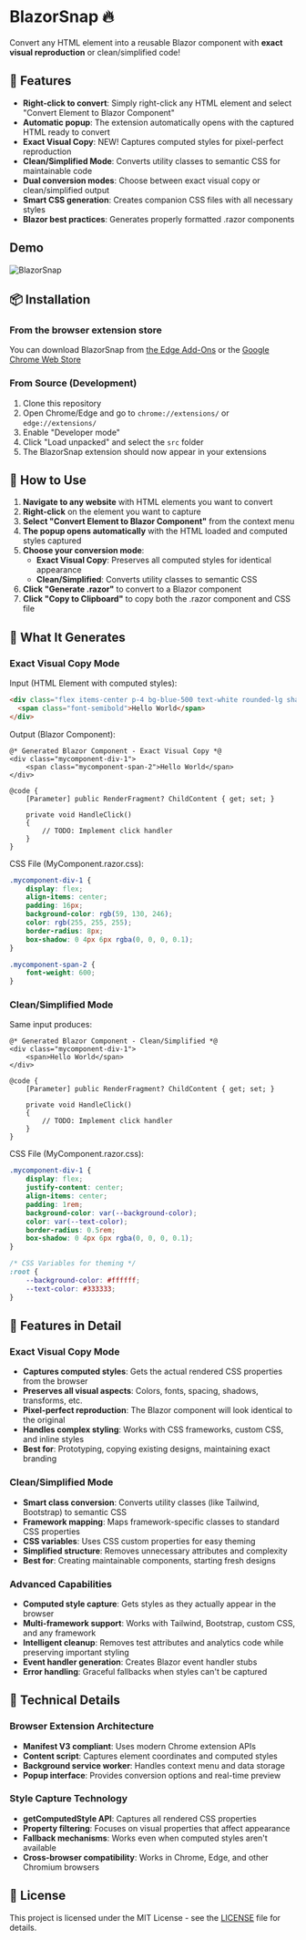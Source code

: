 # BlazorSnap 🔥

Convert any HTML element into a reusable Blazor component with **exact visual reproduction** or clean/simplified code!

## 🚀 Features

- **Right-click to convert**: Simply right-click any HTML element and select "Convert Element to Blazor Component"
- **Automatic popup**: The extension automatically opens with the captured HTML ready to convert
- **Exact Visual Copy**: NEW! Captures computed styles for pixel-perfect reproduction
- **Clean/Simplified Mode**: Converts utility classes to semantic CSS for maintainable code
- **Dual conversion modes**: Choose between exact visual copy or clean/simplified output
- **Smart CSS generation**: Creates companion CSS files with all necessary styles
- **Blazor best practices**: Generates properly formatted .razor components

## Demo

![BlazorSnap](https://github.com/user-attachments/assets/dc2275db-4797-407e-ab47-bce770dd88f5)

## 📦 Installation

### From the browser extension store

You can download BlazorSnap from [the Edge Add-Ons](https://microsoftedge.microsoft.com/addons/detail/blazorsnap/mkfecbnmpjbkoocagddgkgbaidnjkmkb) or the [Google Chrome Web Store](https://chromewebstore.google.com/detail/blazorsnap/iibbeljciecfkdbfbkhmdbbcegbkhoke)

### From Source (Development)
1. Clone this repository
3. Open Chrome/Edge and go to `chrome://extensions/` or `edge://extensions/`
4. Enable "Developer mode"
5. Click "Load unpacked" and select the `src` folder
6. The BlazorSnap extension should now appear in your extensions

## 🎯 How to Use

1. **Navigate to any website** with HTML elements you want to convert
2. **Right-click** on the element you want to capture
3. **Select "Convert Element to Blazor Component"** from the context menu
4. **The popup opens automatically** with the HTML loaded and computed styles captured
5. **Choose your conversion mode**:
   - **Exact Visual Copy**: Preserves all computed styles for identical appearance
   - **Clean/Simplified**: Converts utility classes to semantic CSS
6. **Click "Generate .razor"** to convert to a Blazor component
7. **Click "Copy to Clipboard"** to copy both the .razor component and CSS file

## 🔧 What It Generates

### Exact Visual Copy Mode

Input (HTML Element with computed styles):
```html
<div class="flex items-center p-4 bg-blue-500 text-white rounded-lg shadow-md">
  <span class="font-semibold">Hello World</span>
</div>
```

Output (Blazor Component):
```razor
@* Generated Blazor Component - Exact Visual Copy *@
<div class="mycomponent-div-1">
    <span class="mycomponent-span-2">Hello World</span>
</div>

@code {
    [Parameter] public RenderFragment? ChildContent { get; set; }
    
    private void HandleClick()
    {
        // TODO: Implement click handler
    }
}
```

CSS File (MyComponent.razor.css):
```css
.mycomponent-div-1 {
    display: flex;
    align-items: center;
    padding: 16px;
    background-color: rgb(59, 130, 246);
    color: rgb(255, 255, 255);
    border-radius: 8px;
    box-shadow: 0 4px 6px rgba(0, 0, 0, 0.1);
}

.mycomponent-span-2 {
    font-weight: 600;
}
```

### Clean/Simplified Mode

Same input produces:
```razor
@* Generated Blazor Component - Clean/Simplified *@
<div class="mycomponent-div-1">
    <span>Hello World</span>
</div>

@code {
    [Parameter] public RenderFragment? ChildContent { get; set; }
    
    private void HandleClick()
    {
        // TODO: Implement click handler
    }
}
```

CSS File (MyComponent.razor.css):
```css
.mycomponent-div-1 {
    display: flex;
    justify-content: center;
    align-items: center;
    padding: 1rem;
    background-color: var(--background-color);
    color: var(--text-color);
    border-radius: 0.5rem;
    box-shadow: 0 4px 6px rgba(0, 0, 0, 0.1);
}

/* CSS Variables for theming */
:root {
    --background-color: #ffffff;
    --text-color: #333333;
}
```

## 🎨 Features in Detail

### Exact Visual Copy Mode
- **Captures computed styles**: Gets the actual rendered CSS properties from the browser
- **Preserves all visual aspects**: Colors, fonts, spacing, shadows, transforms, etc.
- **Pixel-perfect reproduction**: The Blazor component will look identical to the original
- **Handles complex styling**: Works with CSS frameworks, custom CSS, and inline styles
- **Best for**: Prototyping, copying existing designs, maintaining exact branding

### Clean/Simplified Mode  
- **Smart class conversion**: Converts utility classes (like Tailwind, Bootstrap) to semantic CSS
- **Framework mapping**: Maps framework-specific classes to standard CSS properties
- **CSS variables**: Uses CSS custom properties for easy theming
- **Simplified structure**: Removes unnecessary attributes and complexity
- **Best for**: Creating maintainable components, starting fresh designs

### Advanced Capabilities
- **Computed style capture**: Gets styles as they actually appear in the browser
- **Multi-framework support**: Works with Tailwind, Bootstrap, custom CSS, and any framework
- **Intelligent cleanup**: Removes test attributes and analytics code while preserving important styling
- **Event handler generation**: Creates Blazor event handler stubs
- **Error handling**: Graceful fallbacks when styles can't be captured

## 🔧 Technical Details

### Browser Extension Architecture
- **Manifest V3 compliant**: Uses modern Chrome extension APIs
- **Content script**: Captures element coordinates and computed styles
- **Background service worker**: Handles context menu and data storage
- **Popup interface**: Provides conversion options and real-time preview

### Style Capture Technology
- **getComputedStyle API**: Captures all rendered CSS properties
- **Property filtering**: Focuses on visual properties that affect appearance
- **Fallback mechanisms**: Works even when computed styles aren't available
- **Cross-browser compatibility**: Works in Chrome, Edge, and other Chromium browsers

## 📝 License

This project is licensed under the MIT License - see the [LICENSE](LICENSE) file for details.
